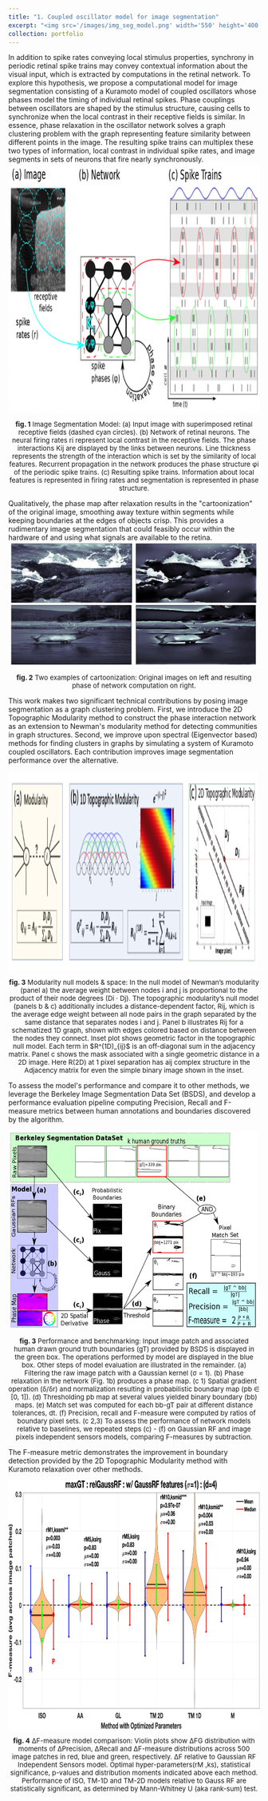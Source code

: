 ```yaml
---
title: "1. Coupled oscillator model for image segmentation"
excerpt: "<img src='/images/img_seg_model.png' width='550' height='400'/> &nbsp;&nbsp;&nbsp;&nbsp;&nbsp;&nbsp;&nbsp;&nbsp; <img src='/images/cartoonization.png' width='350' height='200'/> <br/> Inspired by neuroscience and the retina, we pioneered a model that performs image segmentation by grouping together nearby image regions with similar features in phase space, resulting in a cartoonization of the image. The model simulates phase relaxation in a system of coupled Kuramoto oscillators with the strength of interaction defined by the Topographic Modularity between regions in the image. We demonstrate that this method outperforms other graph theoretic network construction methods as well as spectral Eigen-based methods for community detection by evaluating performance on the Berkeley Image Segmentation Dataset (BSDS)."
collection: portfolio
---
```


In addition to spike rates conveying local stimulus properties, synchrony in periodic retinal spike trains may convey contextual information about the visual input, which is extracted by computations in the retinal network. To explore this hypothesis, we propose a computational model for image segmentation consisting of a Kuramoto model of coupled oscillators whose phases model the timing of individual retinal spikes. Phase couplings between oscillators are shaped by the stimulus structure, causing cells to synchronize when the local contrast in their receptive fields is similar. In essence, phase relaxation in the oscillator network solves a graph clustering problem with the graph representing feature similarity between different points in the image. The resulting spike trains can multiplex these two types of information, local contrast in individual spike rates, and image segments in sets of neurons that fire nearly synchronously. <br/> 
<img src='/images/img_seg_model_full.png' align='center' width='750' height='500'/>
<p style="text-align: center; font-size:10pt"><strong>fig. 1</strong> Image Segmentation Model: (a) Input image with superimposed retinal receptive fields (dashed cyan circles). (b) Network of retinal neurons. The neural firing rates ri represent local contrast in the receptive fields. The phase interactions Kij are displayed by the links between neurons. Line thickness represents the strength of the interaction which is set by the similarity of local features. Recurrent propagation in the network produces the phase structure φi of the periodic spike trains. (c) Resulting spike trains. Information about local features is represented in firing rates and segmentation is represented in phase structure. </p>

Qualitatively, the phase map after relaxation results in the "cartoonization" of the original image, smoothing away texture within segments while keeping boundaries at the edges of objects crisp. This provides a rudimentary image segmentation that could feasibly occur within the hardware of and using what signals are available to the retina.  
<img src='/images/cartoonization.png' align='center' width='550' height='250'/> 
<p style="text-align: center; font-size:10pt"><strong>fig. 2</strong> Two examples of cartoonization: Original images on left and resulting phase of network computation on right. </p>

This work makes two significant technical contributions by posing image segmentation as a graph clustering problem. First, we introduce the 2D Topographic Modularity method to construct the phase interaction network as an extension to Newman's modularity method for detecting communities in graph structures. Second, we improve upon spectral (Eigenvector based) methods for finding clusters in graphs by simulating a system of Kuramoto coupled oscillators. Each contribution improves image segmentation performance over the alternative.

<img src='/images/Modularity_0D_1D_2D.png' align='center' width='500' height='400'/> 
<p style="text-align: center; font-size:10pt"><strong>fig. 3</strong> Modularity null models & space: In the null model of Newman’s
modularity (panel a) the average weight between nodes i and j is proportional to the product of their node degrees (Di · Dj). The topographic modularity’s null model (panels b & c) additionally includes a distance-dependent factor, Rij, which is the average edge weight between all node pairs in the graph separated by the same distance that separates nodes i and j. Panel b illustrates Rij for a schematized 1D graph, shown with edges colored based on distance between the nodes they connect. Inset plot shows geometric factor in the topographic null model. Each term in $R^(1D)_{ij}$ is an off-diagonal sum in the adjacency matrix. Panel c shows the mask associated with a single geometric distance in a 2D image. Here R(2D) at 1 pixel separation has aij complex structure in the Adjacency matrix for even the simple binary image shown in the inset. </p>

To assess the model's performance and compare it to other methods, we leverage the Berkeley Image Segmentation Data Set (BSDS), and develop a performance evaluation pipeline computing Precision, Recall and F-measure metrics between human annotations and boundaries discovered by the algorithm. 

<img src='/images/SegAssessPipeline.png' align='center' width='500' height='400'/> 
<p style="text-align: center; font-size:10pt"><strong>fig. 3</strong> Performance and benchmarking: Input image patch and associated human drawn ground truth boundaries (gT) provided by BSDS is displayed in the green box. The operations performed by model are displayed in the blue box. Other steps of model evaluation are illustrated in the remainder. (a) Filtering the raw image patch with a Gaussian kernel (σ = 1). (b) Phase relaxation in the network (Fig. 1b) produces a phase map. (c 1) Spatial gradient operation (δ/δr) and normalization resulting in probabilistic boundary map (pb ∈ [0, 1]). (d) Thresholding pb map at several values yielded binary boundary (bb) maps. (e) Match set was computed for each bb-gT pair at different distance tolerances, dt. (f) Precision, recall and F-measure were computed by ratios of boundary pixel sets. (c 2,3) To assess the performance of network models relative to baselines, we repeated steps (c) - (f) on Gaussian RF and image pixels independent sensors models, comparing F-measures by subtraction. </p>

The F-measure metric demonstrates the improvement in boundary detection provided by the 2D Topographic Modularity method with Kuramoto relaxation over other methods.

<img src='/images/Fmax_img_seg.jpg' align='center' width='750' height='500'/>
<p style="text-align: center; font-size:10pt"><strong>fig. 4</strong> ∆F-measure model comparison: Violin plots show ∆FG distribution with moments of ∆Precision, ∆Recall and ∆F-measure distributions across 500 image patches in red, blue and green, respectively. ∆F relative to Gaussian RF Independent Sensors model. Optimal hyper-parameters(rM ,ks), statistical significance, p-values and distribution moments indicated above each method. Performance of ISO, TM-1D and TM-2D models relative to Gauss RF are statistically significant, as determined by Mann-Whitney U (aka rank-sum) test. </p>
